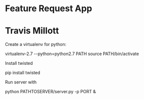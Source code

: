 # Feature Request App
# Travis Millott

Create a virtualenv for python:

  virtualenv-2.7 --python=python2.7 PATH
  source PATH/bin/activate

Install twisted

  pip install twisted


Run server with 

  python PATHTOSERVER/server.py -p PORT &
